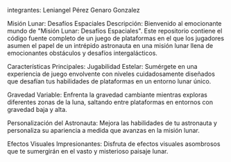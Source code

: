 integrantes:
Leniangel Pérez 
Genaro Gonzalez

Misión Lunar: Desafíos Espaciales
Descripción:
Bienvenido al emocionante mundo de "Misión Lunar: Desafíos Espaciales". Este repositorio contiene el código fuente completo de un juego de plataformas en el que los jugadores asumen el papel de un intrépido astronauta en una misión lunar llena de emocionantes obstáculos y desafíos intergalácticos.

Características Principales:
Jugabilidad Estelar: Sumérgete en una experiencia de juego envolvente con niveles cuidadosamente diseñados que desafían tus habilidades de plataformas en un entorno lunar único.

Gravedad Variable: Enfrenta la gravedad cambiante mientras exploras diferentes zonas de la luna, saltando entre plataformas en entornos con gravedad baja y alta.

Personalización del Astronauta: Mejora las habilidades de tu astronauta y personaliza su apariencia a medida que avanzas en la misión lunar.

Efectos Visuales Impresionantes: Disfruta de efectos visuales asombrosos que te sumergirán en el vasto y misterioso paisaje lunar.
